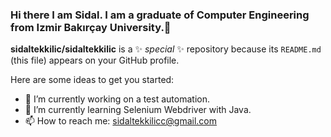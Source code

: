 ### Hi there I am Sidal. I am a graduate of Computer Engineering from Izmir Bakırçay University.👋


**sidaltekkilic/sidaltekkilic** is a ✨ _special_ ✨ repository because its `README.md` (this file) appears on your GitHub profile.

Here are some ideas to get you started:

- 🔭 I’m currently working on a test automation.
- 🌱 I’m currently learning Selenium Webdriver with Java.
- 📫 How to reach me: sidaltekkilicc@gmail.com
  
